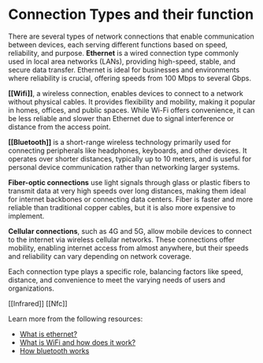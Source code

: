 # Connection Types and their function

There are several types of network connections that enable communication between devices, each serving different functions based on speed, reliability, and purpose. **Ethernet** is a wired connection type commonly used in local area networks (LANs), providing high-speed, stable, and secure data transfer. Ethernet is ideal for businesses and environments where reliability is crucial, offering speeds from 100 Mbps to several Gbps.

**[[Wifi]]**, a wireless connection, enables devices to connect to a network without physical cables. It provides flexibility and mobility, making it popular in homes, offices, and public spaces. While Wi-Fi offers convenience, it can be less reliable and slower than Ethernet due to signal interference or distance from the access point.

**[[Bluetooth]]** is a short-range wireless technology primarily used for connecting peripherals like headphones, keyboards, and other devices. It operates over shorter distances, typically up to 10 meters, and is useful for personal device communication rather than networking larger systems.

**Fiber-optic connections** use light signals through glass or plastic fibers to transmit data at very high speeds over long distances, making them ideal for internet backbones or connecting data centers. Fiber is faster and more reliable than traditional copper cables, but it is also more expensive to implement.

**Cellular connections**, such as 4G and 5G, allow mobile devices to connect to the internet via wireless cellular networks. These connections offer mobility, enabling internet access from almost anywhere, but their speeds and reliability can vary depending on network coverage.

Each connection type plays a specific role, balancing factors like speed, distance, and convenience to meet the varying needs of users and organizations.

[[Infrared]]
[[Nfc]]

Learn more from the following resources:

- [What is ethernet?](https://www.techtarget.com/searchnetworking/definition/Ethernet)
- [What is WiFi and how does it work?](https://computer.howstuffworks.com/wireless-network.htm)
- [How bluetooth works](https://electronics.howstuffworks.com/bluetooth.htm)